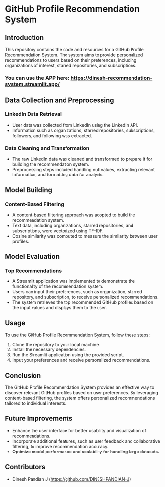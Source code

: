 # GitHub Profile Recommendation System

## Introduction

This repository contains the code and resources for a GitHub Profile Recommendation System. The system aims to provide personalized recommendations to users based on their preferences, including organizations of interest, starred repositories, and subscriptions.
### You can use the APP here: https://dinesh-recommendation-system.streamlit.app/

## Data Collection and Preprocessing

### LinkedIn Data Retrieval
- User data was collected from LinkedIn using the LinkedIn API.
- Information such as organizations, starred repositories, subscriptions, followers, and following was extracted.

### Data Cleaning and Transformation
- The raw LinkedIn data was cleaned and transformed to prepare it for building the recommendation system.
- Preprocessing steps included handling null values, extracting relevant information, and formatting data for analysis.

## Model Building

### Content-Based Filtering
- A content-based filtering approach was adopted to build the recommendation system.
- Text data, including organizations, starred repositories, and subscriptions, were vectorized using TF-IDF.
- Cosine similarity was computed to measure the similarity between user profiles.

## Model Evaluation

### Top Recommendations
- A Streamlit application was implemented to demonstrate the functionality of the recommendation system.
- Users can input their preferences, such as organization, starred repository, and subscription, to receive personalized recommendations.
- The system retrieves the top recommended GitHub profiles based on the input values and displays them to the user.

## Usage

To use the GitHub Profile Recommendation System, follow these steps:
1. Clone the repository to your local machine.
2. Install the necessary dependencies.
3. Run the Streamlit application using the provided script.
4. Input your preferences and receive personalized recommendations.

## Conclusion

The GitHub Profile Recommendation System provides an effective way to discover relevant GitHub profiles based on user preferences. By leveraging content-based filtering, the system offers personalized recommendations tailored to individual interests.

## Future Improvements

- Enhance the user interface for better usability and visualization of recommendations.
- Incorporate additional features, such as user feedback and collaborative filtering, to improve recommendation accuracy.
- Optimize model performance and scalability for handling large datasets.

## Contributors

- Dinesh Pandian J (https://github.com/DINESHPANDIAN-J)

